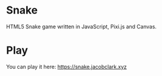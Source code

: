 # Snake

HTML5 Snake game written in JavaScript, Pixi.js and Canvas.

# Play

You can play it here: https://snake.jacobclark.xyz
